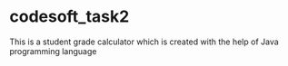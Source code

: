 # codesoft_task2
This is a student grade calculator which is created with the help of Java programming language
